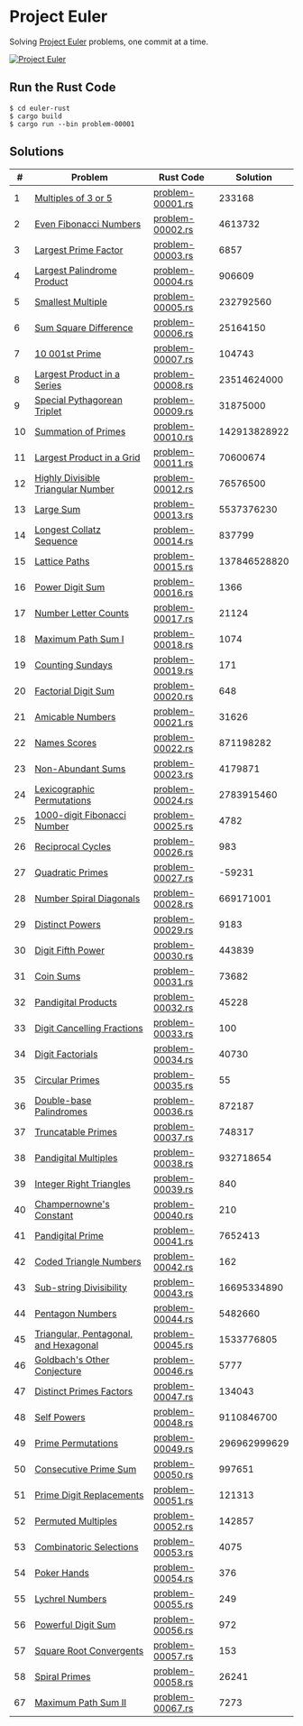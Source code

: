 # Project Euler
Solving [Project Euler](https://projecteuler.net) problems, one commit at a time.

[![Project Euler](https://projecteuler.net/profile/abhi_banerjee.png)](https://projecteuler.net)

## Run the Rust Code

```shell
$ cd euler-rust
$ cargo build
$ cargo run --bin problem-00001
```

## Solutions

| #    | Problem                                                      | Rust Code                                               | Solution     |
| ---- | ------------------------------------------------------------ | ------------------------------------------------------- | ------------ |
| 1    | [Multiples of 3 or 5](https://projecteuler.net/problem=1)    | [problem-00001.rs](euler-rust/src/bin/problem-00001.rs) | 233168       |
| 2    | [Even Fibonacci Numbers](https://projecteuler.net/problem=2) | [problem-00002.rs](euler-rust/src/bin/problem-00002.rs) | 4613732      |
| 3    | [Largest Prime Factor](https://projecteuler.net/problem=3)   | [problem-00003.rs](euler-rust/src/bin/problem-00003.rs) | 6857         |
| 4    | [Largest Palindrome Product](https://projecteuler.net/problem=4) | [problem-00004.rs](euler-rust/src/bin/problem-00004.rs) | 906609       |
| 5    | [Smallest Multiple](https://projecteuler.net/problem=5)      | [problem-00005.rs](euler-rust/src/bin/problem-00005.rs) | 232792560    |
| 6    | [Sum Square Difference](https://projecteuler.net/problem=6)  | [problem-00006.rs](euler-rust/src/bin/problem-00006.rs) | 25164150     |
| 7    | [10 001st Prime](https://projecteuler.net/problem=7)         | [problem-00007.rs](euler-rust/src/bin/problem-00007.rs) | 104743       |
| 8    | [Largest Product in a Series](https://projecteuler.net/problem=8) | [problem-00008.rs](euler-rust/src/bin/problem-00008.rs) | 23514624000  |
| 9    | [Special Pythagorean Triplet](https://projecteuler.net/problem=9) | [problem-00009.rs](euler-rust/src/bin/problem-00009.rs) | 31875000     |
| 10   | [Summation of Primes](https://projecteuler.net/problem=10)   | [problem-00010.rs](euler-rust/src/bin/problem-00010.rs) | 142913828922 |
| 11   | [Largest Product in a Grid](https://projecteuler.net/problem=11) | [problem-00011.rs](euler-rust/src/bin/problem-00011.rs) | 70600674     |
| 12   | [Highly Divisible Triangular Number](https://projecteuler.net/problem=12) | [problem-00012.rs](euler-rust/src/bin/problem-00012.rs) | 76576500     |
| 13   | [Large Sum](https://projecteuler.net/problem=13)             | [problem-00013.rs](euler-rust/src/bin/problem-00013.rs) | 5537376230   |
| 14   | [Longest Collatz Sequence](https://projecteuler.net/problem=14) | [problem-00014.rs](euler-rust/src/bin/problem-00014.rs) | 837799       |
| 15   | [Lattice Paths](https://projecteuler.net/problem=15)         | [problem-00015.rs](euler-rust/src/bin/problem-00015.rs) | 137846528820 |
| 16   | [Power Digit Sum](https://projecteuler.net/problem=16)       | [problem-00016.rs](euler-rust/src/bin/problem-00016.rs) | 1366         |
| 17   | [Number Letter Counts](https://projecteuler.net/problem=17)  | [problem-00017.rs](euler-rust/src/bin/problem-00017.rs) | 21124        |
| 18   | [Maximum Path Sum I](https://projecteuler.net/problem=18)    | [problem-00018.rs](euler-rust/src/bin/problem-00018.rs) | 1074         |
| 19   | [Counting Sundays](https://projecteuler.net/problem=19)      | [problem-00019.rs](euler-rust/src/bin/problem-00019.rs) | 171          |
| 20   | [Factorial Digit Sum](https://projecteuler.net/problem=20)   | [problem-00020.rs](euler-rust/src/bin/problem-00020.rs) | 648          |
| 21   | [Amicable Numbers](https://projecteuler.net/problem=21)      | [problem-00021.rs](euler-rust/src/bin/problem-00021.rs) | 31626        |
| 22   | [Names Scores](https://projecteuler.net/problem=22)          | [problem-00022.rs](euler-rust/src/bin/problem-00022.rs) | 871198282    |
| 23   | [Non-Abundant Sums](https://projecteuler.net/problem=23)     | [problem-00023.rs](euler-rust/src/bin/problem-00023.rs) | 4179871      |
| 24   | [Lexicographic Permutations](https://projecteuler.net/problem=24) | [problem-00024.rs](euler-rust/src/bin/problem-00024.rs) | 2783915460   |
| 25   | [1000-digit Fibonacci Number](https://projecteuler.net/problem=25) | [problem-00025.rs](euler-rust/src/bin/problem-00025.rs) | 4782         |
| 26   | [Reciprocal Cycles](https://projecteuler.net/problem=26)     | [problem-00026.rs](euler-rust/src/bin/problem-00026.rs) | 983          |
| 27   | [Quadratic Primes](https://projecteuler.net/problem=27)      | [problem-00027.rs](euler-rust/src/bin/problem-00027.rs) | -59231       |
| 28   | [Number Spiral Diagonals](https://projecteuler.net/problem=28) | [problem-00028.rs](euler-rust/src/bin/problem-00028.rs) | 669171001    |
| 29   | [Distinct Powers](https://projecteuler.net/problem=29)       | [problem-00029.rs](euler-rust/src/bin/problem-00029.rs) | 9183         |
| 30   | [Digit Fifth Power](https://projecteuler.net/problem=30)     | [problem-00030.rs](euler-rust/src/bin/problem-00030.rs) | 443839       |
| 31   | [Coin Sums](https://projecteuler.net/problem=31)             | [problem-00031.rs](euler-rust/src/bin/problem-00031.rs) | 73682        |
| 32   | [Pandigital Products](https://projecteuler.net/problem=32)   | [problem-00032.rs](euler-rust/src/bin/problem-00032.rs) | 45228        |
| 33   | [Digit Cancelling Fractions](https://projecteuler.net/problem=33) | [problem-00033.rs](euler-rust/src/bin/problem-00033.rs) | 100          |
| 34   | [Digit Factorials](https://projecteuler.net/problem=34)      | [problem-00034.rs](euler-rust/src/bin/problem-00034.rs) | 40730        |
| 35   | [Circular Primes](https://projecteuler.net/problem=35)       | [problem-00035.rs](euler-rust/src/bin/problem-00035.rs) | 55           |
| 36   | [Double-base Palindromes](https://projecteuler.net/problem=36) | [problem-00036.rs](euler-rust/src/bin/problem-00036.rs) | 872187       |
| 37   | [Truncatable Primes](https://projecteuler.net/problem=37)    | [problem-00037.rs](euler-rust/src/bin/problem-00037.rs) | 748317       |
| 38   | [Pandigital Multiples](https://projecteuler.net/problem=38)  | [problem-00038.rs](euler-rust/src/bin/problem-00038.rs) | 932718654    |
| 39   | [Integer Right Triangles](https://projecteuler.net/problem=39) | [problem-00039.rs](euler-rust/src/bin/problem-00039.rs) | 840          |
| 40   | [Champernowne's Constant](https://projecteuler.net/problem=40) | [problem-00040.rs](euler-rust/src/bin/problem-00040.rs) | 210          |
| 41   | [Pandigital Prime](https://projecteuler.net/problem=41)      | [problem-00041.rs](euler-rust/src/bin/problem-00041.rs) | 7652413      |
| 42   | [Coded Triangle Numbers](https://projecteuler.net/problem=42) | [problem-00042.rs](euler-rust/src/bin/problem-00042.rs) | 162          |
| 43   | [Sub-string Divisibility](https://projecteuler.net/problem=43) | [problem-00043.rs](euler-rust/src/bin/problem-00043.rs) | 16695334890  |
| 44   | [Pentagon Numbers](https://projecteuler.net/problem=44)      | [problem-00044.rs](euler-rust/src/bin/problem-00044.rs) | 5482660      |
| 45   | [Triangular, Pentagonal, and Hexagonal](https://projecteuler.net/problem=45) | [problem-00045.rs](euler-rust/src/bin/problem-00045.rs) | 1533776805   |
| 46   | [Goldbach's Other Conjecture](https://projecteuler.net/problem=46) | [problem-00046.rs](euler-rust/src/bin/problem-00046.rs) | 5777         |
| 47   | [Distinct Primes Factors](https://projecteuler.net/problem=47) | [problem-00047.rs](euler-rust/src/bin/problem-00047.rs) | 134043       |
| 48   | [Self Powers](https://projecteuler.net/problem=48)           | [problem-00048.rs](euler-rust/src/bin/problem-00048.rs) | 9110846700   |
| 49   | [Prime Permutations](https://projecteuler.net/problem=49)    | [problem-00049.rs](euler-rust/src/bin/problem-00049.rs) | 296962999629 |
| 50   | [Consecutive Prime Sum](https://projecteuler.net/problem=50) | [problem-00050.rs](euler-rust/src/bin/problem-00050.rs) | 997651       |
| 51   | [Prime Digit Replacements](https://projecteuler.net/problem=50) | [problem-00051.rs](euler-rust/src/bin/problem-00051.rs) | 121313       |
| 52   | [Permuted Multiples](https://projecteuler.net/problem=52)    | [problem-00052.rs](euler-rust/src/bin/problem-00052.rs) | 142857       |
| 53   | [Combinatoric Selections](https://projecteuler.net/problem=53) | [problem-00053.rs](euler-rust/src/bin/problem-00053.rs) | 4075         |
| 54   | [Poker Hands](https://projecteuler.net/problem=54)           | [problem-00054.rs](euler-rust/src/bin/problem-00054.rs) | 376          |
| 55   | [Lychrel Numbers](https://projecteuler.net/problem=55)       | [problem-00055.rs](euler-rust/src/bin/problem-00055.rs) | 249          |
| 56   | [Powerful Digit Sum](https://projecteuler.net/problem=56)    | [problem-00056.rs](euler-rust/src/bin/problem-00056.rs) | 972          |
| 57   | [Square Root Convergents](https://projecteuler.net/problem=57) | [problem-00057.rs](euler-rust/src/bin/problem-00057.rs) | 153          |
| 58   | [Spiral Primes](https://projecteuler.net/problem=58)         | [problem-00058.rs](euler-rust/src/bin/problem-00058.rs) | 26241        |
| 67   | [Maximum Path Sum II](https://projecteuler.net/problem=67)   | [problem-00067.rs](euler-rust/src/bin/problem-00067.rs) | 7273         |
